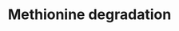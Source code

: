 ---
annotations:
- id: PW:0001302
  parent: regulatory pathway
  type: Pathway Ontology
  value: methionine degradation pathway
- id: PW:0000002
  parent: classic metabolic pathway
  type: Pathway Ontology
  value: classic metabolic pathway
authors:
- J.Heckman
- MaintBot
- Egonw
- Ddigles
- DeSl
- AlexanderPico
- Eweitz
- Khanspers
citedin: ''
communities: []
description: Cysteine and methionine are sulfur-containing amino acids. Cysteine is
  synthesized from serine through different pathways in different organism groups.
  In bacteria and plants, cysteine is converted from serine (via acetylserine) by
  transfer of hydrogen sulfide. In animals, methionine-derived homocysteine is used
  as sulfur source and its condensation product with serine (cystathionine) is converted
  to cysteine. Cysteine is metabolized to pyruvate in multiple routes. Methionine
  is an essential amino acid, which animals cannot synthesize.   Description from
  [KEGG](https://www.kegg.jp/entry/map00270).
last-edited: 2025-06-21
ndex: null
organisms:
- Saccharomyces cerevisiae
redirect_from:
- /index.php/Pathway:WP46
- /instance/WP46
- /instance/WP46_r139492
revision: r139492
schema-jsonld:
- '@context': https://schema.org/
  '@id': https://wikipathways.github.io/pathways/WP46.html
  '@type': Dataset
  creator:
    '@type': Organization
    name: WikiPathways
  description: Cysteine and methionine are sulfur-containing amino acids. Cysteine
    is synthesized from serine through different pathways in different organism groups.
    In bacteria and plants, cysteine is converted from serine (via acetylserine) by
    transfer of hydrogen sulfide. In animals, methionine-derived homocysteine is used
    as sulfur source and its condensation product with serine (cystathionine) is converted
    to cysteine. Cysteine is metabolized to pyruvate in multiple routes. Methionine
    is an essential amino acid, which animals cannot synthesize.   Description from
    [KEGG](https://www.kegg.jp/entry/map00270).
  keywords:
  - ATP
  - H⁺
  - H₂O
  - L-methionine
  - S-adenosyl-L-homocysteine
  - S-adenosyl-L-methionine
  - SAH1
  - SAM1
  - SAM2
  - adenosine
  - diphosphate
  - homocysteine
  - phosphate
  license: CC0
  name: Methionine degradation
seo: CreativeWork
title: Methionine degradation
wpid: WP46
---